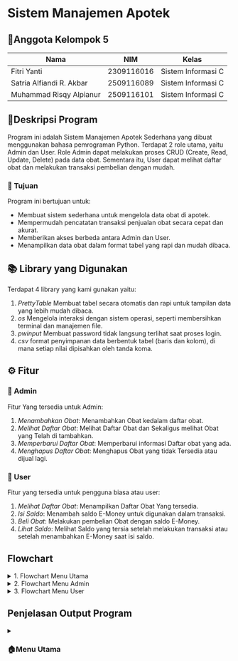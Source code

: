 # Sistem Manajemen Apotek

## 👥Anggota Kelompok 5
| Nama                      | NIM           | Kelas              |
|---------------------------|---------------|--------------------|
| Fitri Yanti               | 2309116016    | Sistem Informasi C |
| Satria Alfiandi R. Akbar  | 2509116089    | Sistem Informasi C |
| Muhammad Risqy Alpianur   | 2509116101    | Sistem Informasi C |

## 📄Deskripsi Program
Program ini adalah Sistem Manajemen Apotek Sederhana yang dibuat menggunakan bahasa pemrograman Python. Terdapat 2 role utama, yaitu Admin dan User.
Role Admin dapat melakukan proses CRUD (Create, Read, Update, Delete) pada data obat. Sementara itu, User dapat melihat daftar obat dan melakukan transaksi pembelian dengan mudah.

### 🎯 Tujuan
Program ini bertujuan untuk:
- Membuat sistem sederhana untuk mengelola data obat di apotek.
- Mempermudah pencatatan transaksi penjualan obat secara cepat dan akurat.
- Memberikan akses berbeda antara Admin dan User.
- Menampilkan data obat dalam format tabel yang rapi dan mudah dibaca.

## 📚 Library yang Digunakan
Terdapat 4 library yang kami gunakan yaitu:
1. *PrettyTable* Membuat tabel secara otomatis dan rapi untuk tampilan data yang lebih mudah dibaca.
2. *os* Mengelola interaksi dengan sistem operasi, seperti membersihkan terminal dan manajemen file.
3. *pwinput* Membuat password tidak langsung terlihat saat proses login.
4. *csv* format penyimpanan data berbentuk tabel (baris dan kolom), di mana setiap nilai dipisahkan oleh tanda koma.
## ⚙️ Fitur
### 🔧 Admin
Fitur Yang tersedia untuk Admin:
1. *Menambahkan Obat*: Menambahkan Obat kedalam daftar obat.
2. *Melihat Daftar Obat*: Melihat Daftar Obat dan Sekaligus melihat Obat yang Telah di tambahkan.
3. *Memperbarui Daftar Obat*: Memperbarui informasi Daftar obat yang ada.
4. *Menghapus Daftar Obat*: Menghapus Obat yang tidak Tersedia atau dijual lagi.
### 👤 User
Fitur yang tersedia untuk pengguna biasa atau user:
1. *Melihat Daftar Obat*: Menampilkan Daftar Obat Yang tersedia.
2. *Isi Saldo*: Menambah saldo E-Money untuk digunakan dalam transaksi.
3. *Beli Obat*: Melakukan pembelian Obat dengan saldo E-Money.
4. *Lihat Saldo*: Melihat Saldo yang tersia setelah melakukan transaksi atau setelah menambahkan E-Money saat isi saldo.
## Flowchart
<details>
  <summary>1. Flowchart Menu Utama</summary>
<img width="1305" height="1265" alt="Menu utama pa ddp drawio" src="https://github.com/user-attachments/assets/e13ef3c4-3528-4112-bb0d-657f02b4357b" />
</details>

<details>
  <summary>2. Flowchart Menu Admin</summary>
<img width="1496" height="2121" alt="Menu admin pa ddp drawio" src="https://github.com/user-attachments/assets/f5b97230-db3b-4357-9001-a9611b542de4" />
</details>

<details>
  <summary>3. Flowchart Menu User</summary>
<img width="915" height="1595" alt="Menu user pa ddp drawio" src="https://github.com/user-attachments/assets/7d5c9dc7-55b1-422d-94ac-b8e9ff1471e1" />
</details>

## Penjelasan Output Program
<details>
<summary><h3>🏠Menu Utama</h3></summary>
<img width="669" height="242" alt="Screenshot 2025-10-26 221114" src="https://github.com/user-attachments/assets/f4e3211b-3976-4432-959b-465eb85843fb" />

Tampilan yang pertama kali muncul saat menjalankan program adalah menu utama. Disini terdapat 3 pilihan yaitu Login, Registrasi dan Keluar.

<details>

<details>
<summary><h3>🔑Menu Login</h3></summary>
   
### Login Admin
<img width="593" height="118" alt="Screenshot 2025-10-26 221930" src="https://github.com/user-attachments/assets/36efdb7c-f4c2-4e8d-abca-07080f51e07e" />

Jika ingin masuk ke menu admin masukkan:

username: admin

password: 12345678

Jika benar, tekan enter untuk melanjutkan ke menu.

<img width="445" height="107" alt="Screenshot 2025-10-26 222218" src="https://github.com/user-attachments/assets/f1d4e365-1a50-4935-bf0b-3197b49d24f0" />

jika ada kesalahan dalam memasukan username atau password maka harus mengisi ulang username atau password agar bisa masuk kedalam menu admin.

### Login User
<img width="538" height="136" alt="Screenshot 2025-10-26 223400" src="https://github.com/user-attachments/assets/bd2ca894-c4db-42b1-a1a9-8b926dbb85f1" />

untuk login sebagai user sendiri kita di wajibkan register terlebih dahulu.

contoh:

Username : Kiwah

Password :12345678

Jika benar, tekan enter untuk melanjutkan ke menu

<img width="563" height="121" alt="Screenshot 2025-10-26 223322" src="https://github.com/user-attachments/assets/21fe0eeb-3eb2-4915-a745-e52f508ae474" />

jika ada kesalahan dalam memasukan username atau password maka harus mengisi ulang username atau password agar bisa masuk kedalam menu user.

### Registrasi
<img width="506" height="56" alt="Screenshot 2025-10-26 223904" src="https://github.com/user-attachments/assets/641bd900-f4ca-4264-b537-67603bca6a2e" />

Jika nomor 2 yang diinput di menu utama, maka akan di arahkan untuk registrasi telebih dahulu untuk membuat akun. Pertama masukkan nama akun yang ingin di registrasi.

<img width="718" height="148" alt="Screenshot 2025-10-26 224104" src="https://github.com/user-attachments/assets/ef4449fa-f3d3-4fee-9eaf-6713bc87e863" />

Username tidak boleh lebih dari 10 kata

<img width="463" height="40" alt="Screenshot 2025-10-26 224213" src="https://github.com/user-attachments/assets/bd4878af-9c26-434e-9aa6-08b394eb701b" />

Lalu masukkan password

<img width="710" height="130" alt="Screenshot 2025-10-26 224137" src="https://github.com/user-attachments/assets/4aba6b49-6e74-4d5e-8e62-91271fb96e97" />

untuk password sendiri tidak boleh kurang dari 8 kata.

<img width="378" height="128" alt="Screenshot 2025-10-26 224253" src="https://github.com/user-attachments/assets/e795767e-f441-4c60-9b8d-9ec9548a35aa" />

Jika berhasil maka akan muncul pesan di atas. Tekan enter untuk lanjut.

### Keluar Program
<img width="676" height="89" alt="Screenshot 2025-10-26 224844" src="https://github.com/user-attachments/assets/f5710208-bece-452f-a8b4-aafeb3a9211b" />

Jika nomor 3 yang di input di menu utama, maka program akan berhenti dan menampilkan pesan di atas.

</details>

<details>
<summary><h3>🔧Menu Admin</h3></summary>
<img width="593" height="118" alt="Screenshot 2025-10-26 221930" src="https://github.com/user-attachments/assets/4d39140f-1d5b-4c3e-be10-358f1eff66ac" />

Jika ingin masuk ke menu admin masukkan:

username: admin

password: 12345678

Jika benar, tekan enter untuk melanjutkan ke menu.

<img width="688" height="250" alt="Screenshot 2025-10-26 230225" src="https://github.com/user-attachments/assets/f6b62653-a4fe-40e6-8b72-02b26aaad636" />

Berikut tampilan Menu admin

### Tambah Obat
<img width="540" height="36" alt="Screenshot 2025-10-26 225344" src="https://github.com/user-attachments/assets/4fd53736-7bba-4764-85ff-a210be12c777" />

Jika nomor 1 yang diinput maka akan masuk ke menu menambahkan Obat. Masukkan ID Obat.

<img width="715" height="207" alt="Screenshot 2025-10-26 225400" src="https://github.com/user-attachments/assets/48fd39f6-520a-45e1-8d63-628d59f91fba" />

Jika ID telah terdaftar makan harus memilih ID Lain

<img width="451" height="32" alt="Screenshot 2025-10-26 225429" src="https://github.com/user-attachments/assets/545240a5-ecc8-4fef-9f6d-a795a055eca0" />

Lalu Masukan nama Obat yang ingin di tambahkan.

<img width="753" height="210" alt="Screenshot 2025-10-26 225442" src="https://github.com/user-attachments/assets/47f11a3d-8c17-429f-af1e-96a5b986cd95" />

Nama Obat tidak Boleh Kosong.

<img width="452" height="29" alt="Screenshot 2025-10-26 225512" src="https://github.com/user-attachments/assets/49c2702c-1cd8-4009-9e02-ed52a000f4d1" />

Jika nama Obat sudah diinput maka diarahkan untuk memasukkan harga Obat.

<img width="730" height="193" alt="Screenshot 2025-10-26 225537" src="https://github.com/user-attachments/assets/13aa115d-633f-43b3-9453-055a53e7ada6" />

Harga Obat Tidak Boleh Berupa huruf jika memasukan huruf makan otomatis program akan masuk ke menu admin

<img width="467" height="39" alt="Screenshot 2025-10-26 225617" src="https://github.com/user-attachments/assets/251ce305-737d-4e6c-b1b7-38f99021c332" />

Jika Harga obat sudah diinput Maka diarahkan untuk memasukan Stok Obat

<img width="725" height="192" alt="Screenshot 2025-10-26 225633" src="https://github.com/user-attachments/assets/ea192b06-da11-4506-b959-b294f3e80ddf" />

Stok Obat Tidak Boleh Berupa huruf jika memasukan huruf makan otomatis program akan masuk ke menu admin

<img width="607" height="26" alt="Screenshot 2025-10-26 225659" src="https://github.com/user-attachments/assets/17d8f668-7e3b-421a-8716-4bf487681102" />

Jika Stock obat sudah diinput Maka diarahkan untuk memasukan Tingkatan Obat Yaitu Biasa Atau Keras.

<img width="733" height="182" alt="Screenshot 2025-10-26 225716" src="https://github.com/user-attachments/assets/b6d36e24-1df0-4aa9-a9ac-1041ef78cf24" />

Jika memasukan selain pilihan maka akan otomatis program akan masuk ke menu admin

<img width="731" height="284" alt="Screenshot 2025-10-26 225802" src="https://github.com/user-attachments/assets/61daa9ac-2628-49dc-bad6-34fa4aee645c" />

Jika tingkatan obat telah di tambahkan maka Obat akan terdaftar.


### Lihat Obat

<img width="632" height="426" alt="Screenshot 2025-10-26 231620" src="https://github.com/user-attachments/assets/bf67c3b4-9c47-4c23-b2f0-a86e3ff265fd" />

Jika nomor 2 yang diinput maka akan menampilkan apa saja Obat Yang tersedia dengan tabel yang rapi. Tekan enter untuk melanjutkan.

### Ubah/Perbarui Obat
<img width="568" height="65" alt="Screenshot 2025-10-26 231635" src="https://github.com/user-attachments/assets/4e2e30f1-4383-4851-8e7b-2cc0f5e5a511" />

Jika nomor 3 yang diinput maka akan mengupdet atau menubah Data Obat,Masukan ID obat yang ingin di udah

<img width="778" height="214" alt="Screenshot 2025-10-26 231701" src="https://github.com/user-attachments/assets/9e7982e7-e472-4917-ad0a-c22fa5e27210" />

Apabila memasukkan ID Obat yang tidak ada, maka akan menampilkan pesan diatas

<img width="550" height="25" alt="Screenshot 2025-10-26 231729" src="https://github.com/user-attachments/assets/d5ef8447-769d-434d-9555-5c2b49f47601" />

Jika sudah memasukkan nama produk yang ingin di perbarui, lanjut memasukkan nama obat yang baru. Kosongkan jika tidak jadi mengubah.h.

<img width="562" height="26" alt="Screenshot 2025-10-26 231734" src="https://github.com/user-attachments/assets/a6657253-0758-4043-8bf6-1388f7480a59" />

lanjut memasukkan harga obat yang baru. Kosongkan jika tidak jadi mengubah.

<img width="664" height="23" alt="Screenshot 2025-10-26 231741" src="https://github.com/user-attachments/assets/b69426b1-7ad4-4915-ba72-03a4bc2080a9" />

lanjut memasukkan jumlah obat yang baru. Kosongkan jika tidak jadi mengubah.

<img width="738" height="25" alt="Screenshot 2025-10-26 231751" src="https://github.com/user-attachments/assets/31cff1bd-df04-4519-ab20-663e04e89086" />

lanjut memasukkan tingkatan obat yang baru. Kosongkan jika tidak jadi mengubah.

<img width="762" height="294" alt="Screenshot 2025-10-26 231811" src="https://github.com/user-attachments/assets/98b3f835-f6ee-4d5f-91b0-c3ab553a718d" />

Jika berhasil maka akan menampilkan pesan di atas. Tekan enter untuk lanjut.

### Hapus Obat
<img width="471" height="52" alt="Screenshot 2025-10-26 232747" src="https://github.com/user-attachments/assets/3e64edc0-4c05-4912-8c8c-699dab374fc3" />

Jika nomor 4 yang diinput maka akan masuk ke menu menghapus produk. Masukkan ID Obat yang ingin dihapus

<img width="468" height="163" alt="Screenshot 2025-10-26 232736" src="https://github.com/user-attachments/assets/67b2f98e-2fbe-4ec6-87d5-0d39909788f9" />

Jika berhasil  maka akan menampilkan pesan diatas yang berarti produk sudah dihapus.

</details>

<details>
<summary><h3>👤Menu User</h3></summary>

### Lihat/Tampilkan Data Obat

<img width="833" height="622" alt="image" src="https://github.com/user-attachments/assets/f136f0f2-7c95-444e-a88a-057b0dcc2c2e" />

Menampilkan seluruh data obat dalam bentuk tabel rapi menggunakan PrettyTable. Tujuannya agar User dan Admin dapat melihat daftar obat yang tersedia beserta harganya dan stoknya.

### Isi Saldo

<img width="725" height="329" alt="image" src="https://github.com/user-attachments/assets/e1b1c1fe-c234-4171-b374-dee122c68d11" />

User dapat menambah saldo dengan Batasan Minimal Rp10.000 dan Maksimal Rp5.000.000. Jika ingin menambahkan saldo klik pilihan 2 dan masukkan jumlah saldo yang ingin ditambahkan.

### Lihat Saldo

<img width="781" height="260" alt="image" src="https://github.com/user-attachments/assets/737af675-547b-4ec2-ad7d-336612bfb1c0" />

Jika user ingin melihat jumlah saldonya, klik pilihan 4, maka akan ditampilkan terkait jumlah saldo user tersebut.

### Beli Obat

<img width="833" height="428" alt="image" src="https://github.com/user-attachments/assets/fda87ead-139a-49c1-80fe-93d783e4e7ba" />

Jika user ingin membeli obat, klik pilihan 3, maka akan muncul tabel obat yang sudah tersusun rapi seperti ini berdasarkan ID, Nama, Harga, Jumlah, dan Tingkatannya.

